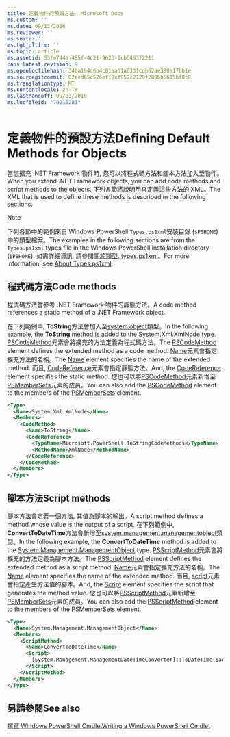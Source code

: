 ```yaml
---
title: 定義物件的預設方法 |Microsoft Docs
ms.custom: ''
ms.date: 09/13/2016
ms.reviewer: ''
ms.suite: ''
ms.tgt_pltfrm: ''
ms.topic: article
ms.assetid: 53fe744a-485f-4c21-9623-1cb546372211
caps.latest.revision: 9
ms.openlocfilehash: 346a194c6b4c81aa61a6331cdb62ae380a17bb1e
ms.sourcegitcommit: 02eed65c526ef19cf952c2129f280bb5615bf0c8
ms.translationtype: MT
ms.contentlocale: zh-TW
ms.lasthandoff: 09/03/2019
ms.locfileid: "70215283"
---
```

# <a name="defining-default-methods-for-objects"></a><span data-ttu-id="b2c6f-102">定義物件的預設方法</span><span class="sxs-lookup"><span data-stu-id="b2c6f-102">Defining Default Methods for Objects</span></span>

<span data-ttu-id="b2c6f-103">當您擴充 .NET Framework 物件時, 您可以將程式碼方法和腳本方法加入至物件。</span><span class="sxs-lookup"><span data-stu-id="b2c6f-103">When you extend .NET Framework objects, you can add code methods and script methods to the objects.</span></span>
<span data-ttu-id="b2c6f-104">下列各節將說明用來定義這些方法的 XML。</span><span class="sxs-lookup"><span data-stu-id="b2c6f-104">The XML that is used to define these methods is described in the following sections.</span></span>

> [!NOTE]
> <span data-ttu-id="b2c6f-105">下列各節中的範例來自 Windows PowerShell `Types.ps1xml`安裝目錄 (`$PSHOME`) 中的類型檔案。</span><span class="sxs-lookup"><span data-stu-id="b2c6f-105">The examples in the following sections are from the `Types.ps1xml` types file in the Windows PowerShell installation directory (`$PSHOME`).</span></span> <span data-ttu-id="b2c6f-106">如需詳細資訊, 請參閱[關於類型. types.ps1xml](/powershell/module/microsoft.powershell.core/about/about_types.ps1xml)。</span><span class="sxs-lookup"><span data-stu-id="b2c6f-106">For more information, see [About Types.ps1xml](/powershell/module/microsoft.powershell.core/about/about_types.ps1xml).</span></span>

## <a name="code-methods"></a><span data-ttu-id="b2c6f-107">程式碼方法</span><span class="sxs-lookup"><span data-stu-id="b2c6f-107">Code methods</span></span>

<span data-ttu-id="b2c6f-108">程式碼方法會參考 .NET Framework 物件的靜態方法。</span><span class="sxs-lookup"><span data-stu-id="b2c6f-108">A code method references a static method of a .NET Framework object.</span></span>

<span data-ttu-id="b2c6f-109">在下列範例中, **ToString**方法會加入至[system.object](/dotnet/api/System.Xml.XmlNode)類型。</span><span class="sxs-lookup"><span data-stu-id="b2c6f-109">In the following example, the **ToString** method is added to the [System.Xml.XmlNode](/dotnet/api/System.Xml.XmlNode) type.</span></span> <span data-ttu-id="b2c6f-110">[PSCodeMethod](/dotnet/api/system.management.automation.pscodemethod)元素會將擴充的方法定義為程式碼方法。</span><span class="sxs-lookup"><span data-stu-id="b2c6f-110">The [PSCodeMethod](/dotnet/api/system.management.automation.pscodemethod) element defines the extended method as a code method.</span></span> <span data-ttu-id="b2c6f-111">[Name](/dotnet/api/system.management.automation.psmemberinfo.name?view=pscore-6.2.0#System_Management_Automation_PSMemberInfo_Name)元素會指定擴充方法的名稱。</span><span class="sxs-lookup"><span data-stu-id="b2c6f-111">The [Name](/dotnet/api/system.management.automation.psmemberinfo.name?view=pscore-6.2.0#System_Management_Automation_PSMemberInfo_Name) element specifies the name of the extended method.</span></span> <span data-ttu-id="b2c6f-112">而且, [CodeReference](/dotnet/api/system.management.automation.pscodemethod.codereference?view=pscore-6.2.0#System_Management_Automation_PSCodeMethod_CodeReference)元素會指定靜態方法。</span><span class="sxs-lookup"><span data-stu-id="b2c6f-112">And, the [CodeReference](/dotnet/api/system.management.automation.pscodemethod.codereference?view=pscore-6.2.0#System_Management_Automation_PSCodeMethod_CodeReference) element specifies the static method.</span></span> <span data-ttu-id="b2c6f-113">您也可以將[PSCodeMethod](/dotnet/api/system.management.automation.pscodemethod)元素新增至[PSMemberSets](/dotnet/api/system.management.automation.psmemberset?view=pscore-6.2.0)元素的成員。</span><span class="sxs-lookup"><span data-stu-id="b2c6f-113">You can also add the [PSCodeMethod](/dotnet/api/system.management.automation.pscodemethod) element to the members of the [PSMemberSets](/dotnet/api/system.management.automation.psmemberset?view=pscore-6.2.0) element.</span></span>

```xml
<Type>
  <Name>System.Xml.XmlNode</Name>
  <Members>
    <CodeMethod>
      <Name>ToString</Name>
      <CodeReference>
        <TypeName>Microsoft.PowerShell.ToStringCodeMethods</TypeName>
        <MethodName>XmlNode</MethodName>
      </CodeReference>
    </CodeMethod>
  </Members>
</Type>
```

## <a name="script-methods"></a><span data-ttu-id="b2c6f-114">腳本方法</span><span class="sxs-lookup"><span data-stu-id="b2c6f-114">Script methods</span></span>

<span data-ttu-id="b2c6f-115">腳本方法會定義一個方法, 其值為腳本的輸出。</span><span class="sxs-lookup"><span data-stu-id="b2c6f-115">A script method defines a method whose value is the output of a script.</span></span> <span data-ttu-id="b2c6f-116">在下列範例中, **ConvertToDateTime**方法會新增至[system.management.managementobject](/dotnet/api/System.Management.ManagementObject)類型。</span><span class="sxs-lookup"><span data-stu-id="b2c6f-116">In the following example, the **ConvertToDateTime** method is added to the [System.Management.ManagementObject](/dotnet/api/System.Management.ManagementObject) type.</span></span> <span data-ttu-id="b2c6f-117">[PSScriptMethod](/dotnet/api/system.management.automation.psscriptmethod?view=pscore-6.2.0)元素會將擴充的方法定義為腳本方法。</span><span class="sxs-lookup"><span data-stu-id="b2c6f-117">The [PSScriptMethod](/dotnet/api/system.management.automation.psscriptmethod?view=pscore-6.2.0) element defines the extended method as a script method.</span></span> <span data-ttu-id="b2c6f-118">[Name](/dotnet/api/system.management.automation.psmemberinfo.name?view=pscore-6.2.0#System_Management_Automation_PSMemberInfo_Name)元素會指定擴充方法的名稱。</span><span class="sxs-lookup"><span data-stu-id="b2c6f-118">The [Name](/dotnet/api/system.management.automation.psmemberinfo.name?view=pscore-6.2.0#System_Management_Automation_PSMemberInfo_Name) element specifies the name of the extended method.</span></span> <span data-ttu-id="b2c6f-119">而且, [script](/dotnet/api/system.management.automation.psscriptmethod.script?view=pscore-6.2.0#System_Management_Automation_PSScriptMethod_Script)元素會指定產生方法值的腳本。</span><span class="sxs-lookup"><span data-stu-id="b2c6f-119">And, the [Script](/dotnet/api/system.management.automation.psscriptmethod.script?view=pscore-6.2.0#System_Management_Automation_PSScriptMethod_Script) element specifies the script that generates the method value.</span></span> <span data-ttu-id="b2c6f-120">您也可以將[PSScriptMethod](/dotnet/api/system.management.automation.psscriptmethod?view=pscore-6.2.0)元素新增至[PSMemberSets](/dotnet/api/system.management.automation.psmemberset?view=pscore-6.2.0)元素的成員。</span><span class="sxs-lookup"><span data-stu-id="b2c6f-120">You can also add the [PSScriptMethod](/dotnet/api/system.management.automation.psscriptmethod?view=pscore-6.2.0) element to the members of the [PSMemberSets](/dotnet/api/system.management.automation.psmemberset?view=pscore-6.2.0) element.</span></span>

```xml
<Type>
  <Name>System.Management.ManagementObject</Name>
  <Members>
    <ScriptMethod>
      <Name>ConvertToDateTime</Name>
      <Script>
        [System.Management.ManagementDateTimeConverter]::ToDateTime($args[0])
      </Script>
    </ScriptMethod>
  </Members>
</Type>
```

## <a name="see-also"></a><span data-ttu-id="b2c6f-121">另請參閱</span><span class="sxs-lookup"><span data-stu-id="b2c6f-121">See also</span></span>

[<span data-ttu-id="b2c6f-122">撰寫 Windows PowerShell Cmdlet</span><span class="sxs-lookup"><span data-stu-id="b2c6f-122">Writing a Windows PowerShell Cmdlet</span></span>](./writing-a-windows-powershell-cmdlet.md)
